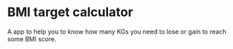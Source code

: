# BMI target calculator

A app to help you to know how many KGs you need to lose or gain to reach some BMI score.
